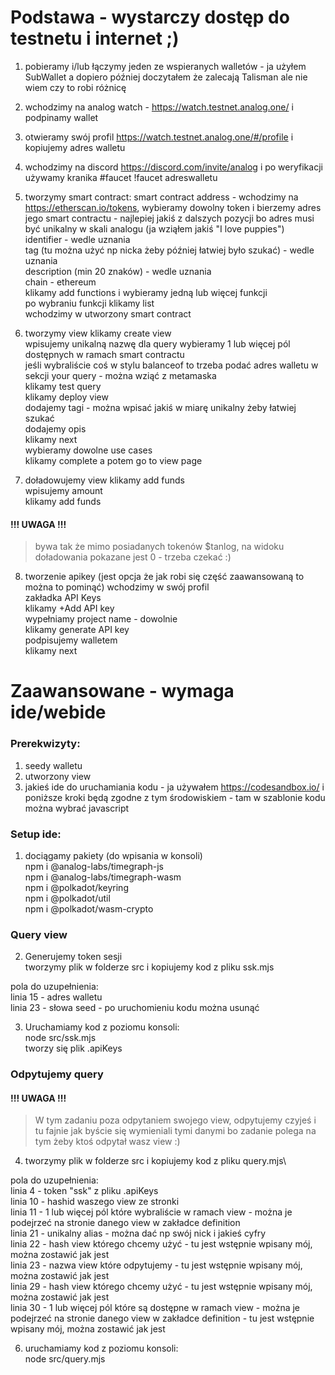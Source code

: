# Podstawa - wystarczy dostęp do testnetu i internet ;)

1. pobieramy i/lub łączymy jeden ze wspieranych walletów - ja użyłem SubWallet a dopiero później doczytałem że zalecają Talisman ale nie wiem czy to robi różnicę
2. wchodzimy na analog watch - https://watch.testnet.analog.one/ i podpinamy wallet
3. otwieramy swój profil https://watch.testnet.analog.one/#/profile i kopiujemy adres walletu 
4. wchodzimy na discord https://discord.com/invite/analog i po weryfikacji używamy kranika #faucet !faucet adreswalletu
5. tworzymy smart contract:
smart contract address - wchodzimy na https://etherscan.io/tokens, wybieramy dowolny token i bierzemy adres jego smart contractu - najlepiej jakiś z dalszych pozycji bo adres musi być unikalny w skali analogu (ja wziąłem jakiś "I love puppies")\
identifier - wedle uznania\
tag (tu można użyć np nicka żeby później łatwiej było szukać) - wedle uznania\
description (min 20 znaków) - wedle uznania\
chain - ethereum\
klikamy add functions i wybieramy jedną lub więcej funkcji\
po wybraniu funkcji klikamy list\
wchodzimy w utworzony smart contract

6. tworzymy view
klikamy create view\
wpisujemy unikalną nazwę dla query
wybieramy 1 lub więcej pól dostępnych w ramach smart contractu\
jeśli wybraliście coś w stylu balanceof to trzeba podać adres walletu w sekcji your query - można wziąć z metamaska\
klikamy test query\
klikamy deploy view\
dodajemy tagi - można wpisać jakiś w miarę unikalny żeby łatwiej szukać\
dodajemy opis\
klikamy next\
wybieramy dowolne use cases\
klikamy complete a potem go to view page

7. doładowujemy view
klikamy add funds\
wpisujemy amount\
klikamy add funds

#### **!!! UWAGA !!!**
> bywa tak że mimo posiadanych tokenów $tanlog, na widoku doładowania pokazane jest 0 - trzeba czekać :)

8. tworzenie apikey (jest opcja że jak robi się część zaawansowaną to można to pominąć)
wchodzimy w swój profil\
zakładka API Keys\
klikamy +Add API key\
wypełniamy project name - dowolnie\
klikamy generate API key\
podpisujemy walletem\
klikamy next

# Zaawansowane - wymaga ide/webide
### Prerekwizyty:
1. seedy walletu
2. utworzony view
3. jakieś ide do uruchamiania kodu - ja używałem https://codesandbox.io/ i poniższe kroki będą zgodne z tym środowiskiem -  tam w szablonie kodu można wybrać javascript

### Setup ide:
1. dociągamy pakiety (do wpisania w konsoli)\
   npm i @analog-labs/timegraph-js\
   npm i @analog-labs/timegraph-wasm\
   npm i @polkadot/keyring\
   npm i @polkadot/util\
   npm i @polkadot/wasm-crypto

### Query view
2. Generujemy token sesji\
tworzymy plik w folderze src i kopiujemy kod z pliku ssk.mjs

pola do uzupełnienia:\
linia 15 - adres walletu\
linia 23 - słowa seed - po uruchomieniu kodu można usunąć

3. Uruchamiamy kod z poziomu konsoli:\
  node src/ssk.mjs\
tworzy się plik .apiKeys

### Odpytujemy query
#### **!!! UWAGA !!!**
> W tym zadaniu poza odpytaniem swojego view, odpytujemy czyjeś i tu fajnie jak byście się wymieniali tymi danymi bo zadanie polega na tym żeby ktoś odpytał wasz view :)

4. tworzymy plik w folderze src i kopiujemy kod z pliku query.mjs\
   
pola do uzupełnienia:\
linia 4 - token "ssk" z pliku .apiKeys\
linia 10 - hashid waszego view ze stronki\
linia 11 - 1 lub więcej pól które wybraliście w ramach view - można je podejrzeć na stronie danego view w zakładce definition\
linia 21 - unikalny alias - można dać np swój nick i jakieś cyfry\
linia 22 - hash view którego chcemy użyć - tu jest wstępnie wpisany mój, można zostawić jak jest\
linia 23 - nazwa view które odpytujemy - tu jest wstępnie wpisany mój, można zostawić jak jest\
linia 29 - hash view którego chcemy użyć - tu jest wstępnie wpisany mój, można zostawić jak jest\
linia 30 - 1 lub więcej pól które są dostępne w ramach view - można je podejrzeć na stronie danego view w zakładce definition - tu jest wstępnie wpisany mój, można zostawić jak jest

6. uruchamiamy kod z poziomu konsoli:\
     node src/query.mjs
